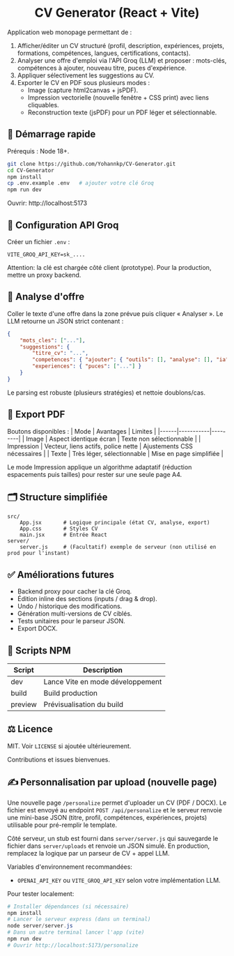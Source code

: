 <h1 align="center">CV Generator (React + Vite)</h1>

Application web monopage permettant de :
1. Afficher/éditer un CV structuré (profil, description, expériences, projets, formations, compétences, langues, certifications, contacts).
2. Analyser une offre d'emploi via l'API Groq (LLM) et proposer : mots-clés, compétences à ajouter, nouveau titre, puces d'expérience.
3. Appliquer sélectivement les suggestions au CV.
4. Exporter le CV en PDF sous plusieurs modes :
	 - Image (capture html2canvas + jsPDF).
	 - Impression vectorielle (nouvelle fenêtre + CSS print) avec liens cliquables.
	 - Reconstruction texte (jsPDF) pour un PDF léger et sélectionnable.

## 🚀 Démarrage rapide

Prérequis : Node 18+.

```bash
git clone https://github.com/Yohannkp/CV-Generator.git
cd CV-Generator
npm install
cp .env.example .env   # ajouter votre clé Groq
npm run dev
```

Ouvrir: http://localhost:5173

## 🔐 Configuration API Groq

Créer un fichier `.env` :

```
VITE_GROQ_API_KEY=sk_....
```

Attention: la clé est chargée côté client (prototype). Pour la production, mettre un proxy backend.

## 🧠 Analyse d'offre

Coller le texte d'une offre dans la zone prévue puis cliquer « Analyser ». Le LLM retourne un JSON strict contenant :
```json
{
	"mots_cles": ["..."],
	"suggestions": {
		"titre_cv": "...",
		"competences": { "ajouter": { "outils": [], "analyse": [], "ia": [] } },
		"experiences": { "puces": ["..."] }
	}
}
```
Le parsing est robuste (plusieurs stratégies) et nettoie doublons/cas.

## 📄 Export PDF

Boutons disponibles :
| Mode | Avantages | Limites |
|------|-----------|---------|
| Image | Aspect identique écran | Texte non sélectionnable |
| Impression | Vecteur, liens actifs, police nette | Ajustements CSS nécessaires |
| Texte | Très léger, sélectionnable | Mise en page simplifiée |

Le mode Impression applique un algorithme adaptatif (réduction espacements puis tailles) pour rester sur une seule page A4.

## 🗂 Structure simplifiée

```
src/
	App.jsx       # Logique principale (état CV, analyse, export)
	App.css       # Styles CV
	main.jsx      # Entrée React
server/
	server.js     # (Facultatif) exemple de serveur (non utilisé en prod pour l'instant)
```

## ✅ Améliorations futures

- Backend proxy pour cacher la clé Groq.
- Édition inline des sections (inputs / drag & drop).
- Undo / historique des modifications.
- Génération multi-versions de CV ciblés.
- Tests unitaires pour le parseur JSON.
- Export DOCX.

## 🔧 Scripts NPM

| Script | Description |
|--------|------------|
| dev | Lance Vite en mode développement |
| build | Build production |
| preview | Prévisualisation du build |

## ⚖️ Licence

MIT. Voir `LICENSE` si ajoutée ultérieurement.

Contributions et issues bienvenues.

## ✍️ Personnalisation par upload (nouvelle page)

Une nouvelle page `/personalize` permet d'uploader un CV (PDF / DOCX). Le fichier est envoyé au endpoint `POST /api/personalize` et le serveur renvoie une mini-base JSON (titre, profil, compétences, expériences, projets) utilisable pour pré-remplir le template.

Côté serveur, un stub est fourni dans `server/server.js` qui sauvegarde le fichier dans `server/uploads` et renvoie un JSON simulé. En production, remplacez la logique par un parseur de CV + appel LLM.

Variables d'environnement recommandées:
- `OPENAI_API_KEY` ou `VITE_GROQ_API_KEY` selon votre implémentation LLM.

Pour tester localement:

```powershell
# Installer dépendances (si nécessaire)
npm install
# Lancer le serveur express (dans un terminal)
node server/server.js
# Dans un autre terminal lancer l'app (vite)
npm run dev
# Ouvrir http://localhost:5173/personalize
```
